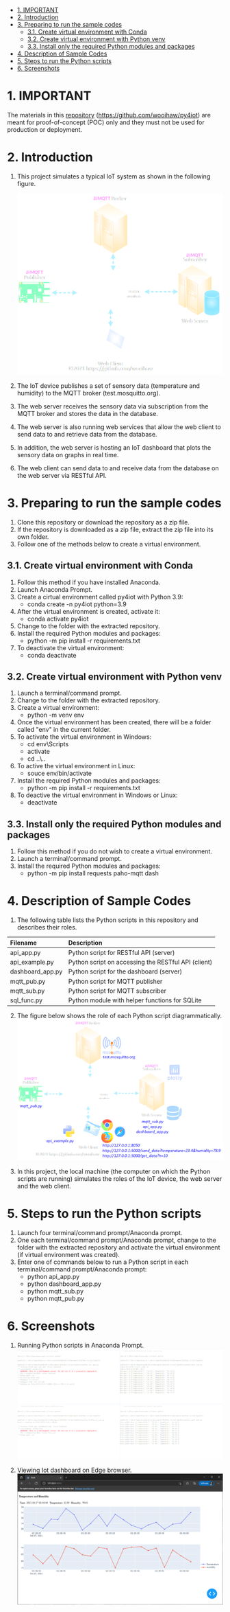 - [1. IMPORTANT](#1-important)
- [2. Introduction](#2-introduction)
- [3. Preparing to run the sample codes](#3-preparing-to-run-the-sample-codes)
  - [3.1. Create virtual environment with Conda](#31-create-virtual-environment-with-conda)
  - [3.2. Create virtual environment with Python venv](#32-create-virtual-environment-with-python-venv)
  - [3.3. Install only the required Python modules and packages](#33-install-only-the-required-python-modules-and-packages)
- [4. Description of Sample Codes](#4-description-of-sample-codes)
- [5. Steps to run the Python scripts](#5-steps-to-run-the-python-scripts)
- [6. Screenshots](#6-screenshots)



# 1. IMPORTANT
The materials in this [repository](https://github.com/wooihaw/py4iot) (https://github.com/wooihaw/py4iot) are meant for proof-of-concept (POC) only and they must not be used for production or deployment.

# 2. Introduction
1. This project simulates a typical IoT system as shown in the following figure.
   
   ![Block diagram 1](images/block_diagram1.png)
2. The IoT device publishes a set of sensory data (temperature and humidity) to the MQTT broker (test.mosquitto.org).
3. The web server receives the sensory data via subscription from the MQTT broker and stores the data in the database.
4. The web server is also running web services that allow the web client to send data to and retrieve data from the database.
5. In addition, the web server is hosting an IoT dashboard that plots the sensory data on graphs in real time.
6. The web client can send data to and receive data from the database on the web server via RESTful API.


# 3. Preparing to run the sample codes
1. Clone this repository or download the repository as a zip file.
2. If the repository is downloaded as a zip file, extract the zip file into its own folder.
3. Follow one of the methods below to create a virtual environment.

## 3.1. Create virtual environment with Conda
1. Follow this method if you have installed Anaconda.
2. Launch Anaconda Prompt.
3. Create a cirtual environment called py4iot with Python 3.9:
   - conda create -n py4iot python=3.9
4. After the virtual environment is created, activate it:
   - conda activate py4iot
5. Change to the folder with the extracted repository.
6. Install the required Python modules and packages:
   - python -m pip install -r requirements.txt
7. To deactivate the virtual environment:
   - conda deactivate

## 3.2. Create virtual environment with Python venv
1. Launch a terminal/command prompt.
2. Change to the folder with the extracted repository.
3. Create a virtual environment:
    - python -m venv env
4. Once the virtual environment has been created, there will be a folder called "env" in the current folder.
5. To activate the virtual environment in Windows:
   - cd env\Scripts
   - activate
   - cd ..\\..
6. To active the virtual environment in Linux:
   - souce env/bin/activate
7. Install the required Python modules and packages:
   - python -m pip install -r requirements.txt
8. To deactive the virtual environment in Windows or Linux:
   - deactivate

## 3.3. Install only the required Python modules and packages
1. Follow this method if you do not wish to create a virtual environment.
2. Launch a terminal/command prompt.
3. Install the required Python modules and packages:
   - python -m pip install requests paho-mqtt dash

# 4. Description of Sample Codes
1. The following table lists the Python scripts in this repository and describes their roles.

| Filename         | Description                                         |
| :--------------- | :-------------------------------------------------- |
| api_app.py       | Python script for RESTful API (server)              |
| api_example.py   | Python script on accessing the RESTful API (client) |
| dashboard_app.py | Python script for the dashboard (server)            |
| mqtt_pub.py      | Python script for MQTT publisher                    |
| mqtt_sub.py      | Python script for MQTT subscriber                   |
| sql_func.py      | Python module with helper functions for SQLite      |

2. The figure below shows the role of each Python script diagrammatically.
![Block diagram 2](images/block_diagram2.png)

3. In this project, the local machine (the computer on which the Python scripts are running) simulates the roles of the IoT device, the web server and the web client.

# 5. Steps to run the Python scripts
1. Launch four terminal/command prompt/Anaconda prompt.
2. One each terminal/command prompt/Anaconda prompt, change to the folder with the extracted repository and activate the virtual environment (if virtual environment was created).
3. Enter one of commands below to run a Python script in each terminal/command prompt/Anaconda prompt:
   * python api_app.py
   * python dashboard_app.py
   * python mqtt_sub.py
   * python mqtt_pub.py

# 6. Screenshots
1. Running Python scripts in Anaconda Prompt.
![screenshot 1](images/screenshot1.png)

2. Viewing Iot dashboard on Edge browser.
![screenshot 2](images/screenshot2.png)
